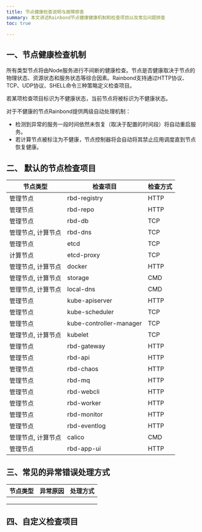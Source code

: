 ```yaml
---
title: 节点健康检查说明与故障排查
summary: 本文讲述Rainbond节点健康健康机制和检查项目以及常见问题排查
toc: true

---
```


<div id="toc"></div>

## 一、节点健康检查机制

所有类型节点将由Node服务进行不间断的健康检查。节点是否健康取决于节点的物理状态、资源状态和服务状态等综合因素。Rainbond支持通过HTTP协议、TCP、UDP协议、SHELL命令三种策略定义检查项目。

若某项检查项目标识为不健康状态，当前节点将被标识为不健康状态。

对于不健康的节点Rainbond提供两级自动处理机制：

* 检测到异常的服务一段时间依然未恢复（取决于配置的时间段）将自动重启服务。
* 若计算节点被标注为不健康，节点控制器将会自动将其禁止应用调度直到节点恢复健康。

## 二、 默认的节点检查项目

| 节点类型 | 检查项目 | 检查方式 |
| -------- | -------- | -------- |
| 管理节点 |     rbd-registry     |     HTTP     |
| 管理节点 |     rbd-repo     |     HTTP     |
| 管理节点 |     rbd-db     |     TCP     |
| 管理节点, 计算节点 | rbd-dns | TCP |
| 管理节点 | etcd | TCP |
| 计算节点 | etcd-proxy | TCP |
| 管理节点, 计算节点 | docker | HTTP |
| 管理节点, 计算节点 | storage | CMD |
| 管理节点, 计算节点 | local-dns | CMD |
| 管理节点 | kube-apiserver | HTTP |
| 管理节点 | kube-scheduler | TCP |
| 管理节点 | kube-controller-manager | TCP |
| 管理节点, 计算节点 | kubelet | TCP |
| 管理节点 | rbd-gateway | HTTP |
| 管理节点 | rbd-api | HTTP |
| 管理节点 | rbd-chaos | HTTP |
| 管理节点 | rbd-mq | HTTP |
| 管理节点 | rbd-webcli | HTTP |
| 管理节点 | rbd-worker | HTTP |
| 管理节点 | rbd-monitor | HTTP |
| 管理节点 | rbd-eventlog | HTTP |
| 管理节点, 计算节点 | calico | CMD |
| 管理节点 | rbd-app-ui | HTTP |



## 三、常见的异常错误处理方式

| 节点类型 | 异常原因 | 处理方式 |
| -------- | -------- | -------- |
|          |          |          |
|          |          |          |
|          |          |          |

## 四、自定义检查项目

